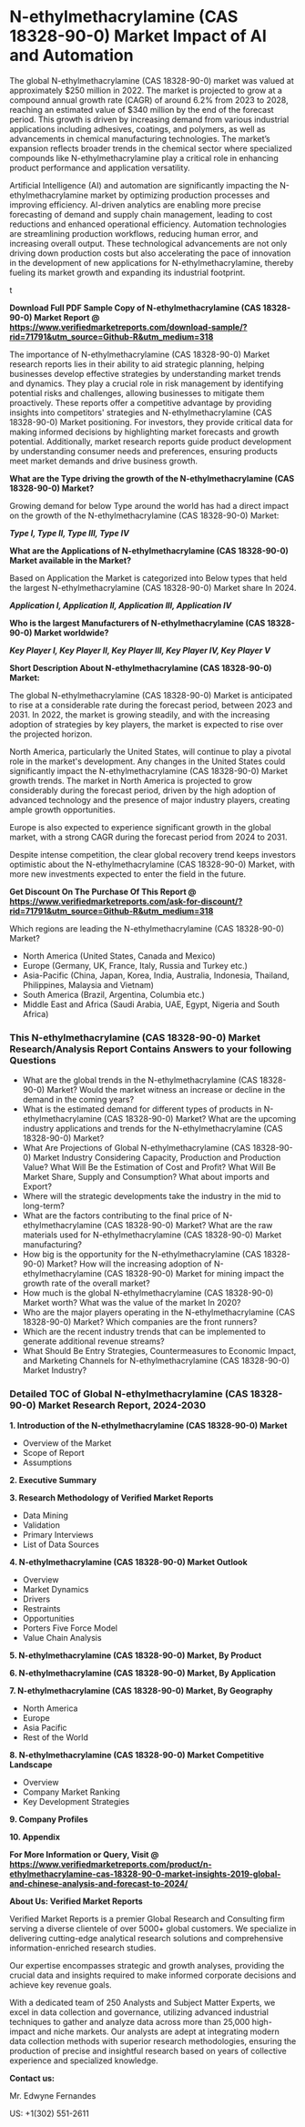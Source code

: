 <meta name="title" content="Global N-ethylmethacrylamine (CAS 18328-90-0) Market Impact of AI and Automation"><meta name="description" content="The global N-ethylmethacrylamine (CAS 18328-90-0) market was valued at approximately $250 million in 2022. The market is projected to grow at a compound annual growth "><meta name="title" content="N-ethylmethacrylamine (CAS 18328-90-0) Market Size, Share, Scope, Trends, Growth, Opportunities, Analysis, Forecast"><h1>N-ethylmethacrylamine (CAS 18328-90-0) Market Impact of AI and Automation</h1><p>The global N-ethylmethacrylamine (CAS 18328-90-0) market was valued at approximately $250 million in 2022. The market is projected to grow at a compound annual growth rate (CAGR) of around 6.2% from 2023 to 2028, reaching an estimated value of $340 million by the end of the forecast period. This growth is driven by increasing demand from various industrial applications including adhesives, coatings, and polymers, as well as advancements in chemical manufacturing technologies. The market’s expansion reflects broader trends in the chemical sector where specialized compounds like N-ethylmethacrylamine play a critical role in enhancing product performance and application versatility.</p><p>Artificial Intelligence (AI) and automation are significantly impacting the N-ethylmethacrylamine market by optimizing production processes and improving efficiency. AI-driven analytics are enabling more precise forecasting of demand and supply chain management, leading to cost reductions and enhanced operational efficiency. Automation technologies are streamlining production workflows, reducing human error, and increasing overall output. These technological advancements are not only driving down production costs but also accelerating the pace of innovation in the development of new applications for N-ethylmethacrylamine, thereby fueling its market growth and expanding its industrial footprint.</p>t</p><p id="" class=""><strong>Download Full PDF Sample Copy of N-ethylmethacrylamine (CAS 18328-90-0) Market Report @ <a href="https://www.verifiedmarketreports.com/download-sample/?rid=71791&utm_source=Github-R&utm_medium=318" target="_blank">https://www.verifiedmarketreports.com/download-sample/?rid=71791&utm_source=Github-R&utm_medium=318</a></strong></p><p>The importance of&nbsp;N-ethylmethacrylamine (CAS 18328-90-0) Market research reports lies in their ability to aid strategic planning, helping businesses develop effective strategies by understanding market trends and dynamics. They play a crucial role in risk management by identifying potential risks and challenges, allowing businesses to mitigate them proactively. These reports offer a competitive advantage by providing insights into competitors' strategies and N-ethylmethacrylamine (CAS 18328-90-0) Market positioning. For investors, they provide critical data for making informed decisions by highlighting market forecasts and growth potential. Additionally, market research reports guide product development by understanding consumer needs and preferences, ensuring products meet market demands and drive business growth.</p><p><strong>What are the&nbsp;Type driving the growth of the N-ethylmethacrylamine (CAS 18328-90-0) Market?</strong></p><p id="" class="">Growing demand for below Type around the world has had a direct impact on the growth of the N-ethylmethacrylamine (CAS 18328-90-0) Market:</p><em><strong>Type I, Type II, Type III, Type IV</strong></em></p><strong>What are the&nbsp;Applications&nbsp;of N-ethylmethacrylamine (CAS 18328-90-0) Market available in the Market?</strong></p><p id="" class="">Based on Application the Market is categorized into Below types that held the largest N-ethylmethacrylamine (CAS 18328-90-0) Market share In 2024.</p><em><strong>Application I, Application II, Application III, Application IV</strong></em></p><strong>Who is the largest Manufacturers of N-ethylmethacrylamine (CAS 18328-90-0) Market worldwide?</strong></p><p><em><strong>Key Player I, Key Player II, Key Player III, Key Player IV, Key Player V</strong></em></p><p id="" class=""><strong>Short Description About N-ethylmethacrylamine (CAS 18328-90-0) Market:</strong></p><p>The global N-ethylmethacrylamine (CAS 18328-90-0) Market is anticipated to rise at a considerable rate during the forecast period, between 2023 and 2031. In 2022, the market is growing steadily, and with the increasing adoption of strategies by key players, the market is expected to rise over the projected horizon.</p><p>North America, particularly the United States, will continue to play a pivotal role in the market's development. Any changes in the United States could significantly impact the N-ethylmethacrylamine (CAS 18328-90-0) Market growth trends. The market in North America is projected to grow considerably during the forecast period, driven by the high adoption of advanced technology and the presence of major industry players, creating ample growth opportunities.</p><p>Europe is also expected to experience significant growth in the global market, with a strong CAGR during the forecast period from 2024 to 2031.</p><p>Despite intense competition, the clear global recovery trend keeps investors optimistic about the N-ethylmethacrylamine (CAS 18328-90-0) Market, with more new investments expected to enter the field in the future.</p><p id="" class=""><strong>Get Discount On The Purchase Of This Report @ <a href="https://www.verifiedmarketreports.com/ask-for-discount/?rid=71791&utm_source=Github-R&utm_medium=318" target="_blank">https://www.verifiedmarketreports.com/ask-for-discount/?rid=71791&utm_source=Github-R&utm_medium=318</a></strong></p>Which regions are leading the N-ethylmethacrylamine (CAS 18328-90-0) Market?</p><ul><li>North America (United States, Canada and Mexico)</li><li>Europe (Germany, UK, France, Italy, Russia and Turkey etc.)</li><li>Asia-Pacific (China, Japan, Korea, India, Australia, Indonesia, Thailand, Philippines, Malaysia and Vietnam)</li><li>South America (Brazil, Argentina, Columbia etc.)</li><li>Middle East and Africa (Saudi Arabia, UAE, Egypt, Nigeria and South Africa)</li></ul><h3 id="" class="">This N-ethylmethacrylamine (CAS 18328-90-0) Market Research/Analysis Report Contains Answers to your following Questions</h3><ul><li>What are the global trends in the N-ethylmethacrylamine (CAS 18328-90-0) Market? Would the market witness an increase or decline in the demand in the coming years?</li><li>What is the estimated demand for different types of products in N-ethylmethacrylamine (CAS 18328-90-0) Market? What are the upcoming industry applications and trends for the N-ethylmethacrylamine (CAS 18328-90-0) Market?</li><li>What Are Projections of Global N-ethylmethacrylamine (CAS 18328-90-0) Market Industry Considering Capacity, Production and Production Value? What Will Be the Estimation of Cost and Profit? What Will Be Market Share, Supply and Consumption? What about imports and Export?</li><li>Where will the strategic developments take the industry in the mid to long-term?</li><li>What are the factors contributing to the final price of N-ethylmethacrylamine (CAS 18328-90-0) Market? What are the raw materials used for N-ethylmethacrylamine (CAS 18328-90-0) Market manufacturing?</li><li>How big is the opportunity for the N-ethylmethacrylamine (CAS 18328-90-0) Market? How will the increasing adoption of N-ethylmethacrylamine (CAS 18328-90-0) Market for mining impact the growth rate of the overall market?</li><li>How much is the global N-ethylmethacrylamine (CAS 18328-90-0) Market worth? What was the value of the market In 2020?</li><li>Who are the major players operating in the N-ethylmethacrylamine (CAS 18328-90-0) Market? Which companies are the front runners?</li><li>Which are the recent industry trends that can be implemented to generate additional revenue streams?</li><li>What Should Be Entry Strategies, Countermeasures to Economic Impact, and Marketing Channels for N-ethylmethacrylamine (CAS 18328-90-0) Market Industry?</li></ul><h3 id="" class="">Detailed TOC of Global N-ethylmethacrylamine (CAS 18328-90-0) Market Research Report, 2024-2030</h3><p id="" class=""><strong>1. Introduction of the N-ethylmethacrylamine (CAS 18328-90-0) Market</strong></p><ul><li>Overview of the Market</li><li>Scope of Report</li><li>Assumptions</li></ul><p id="" class=""><strong>2. Executive Summary</strong></p><p id="" class=""><strong>3. Research Methodology of Verified Market Reports</strong></p><ul><li>Data Mining</li><li>Validation</li><li>Primary Interviews</li><li>List of Data Sources</li></ul><p id="" class=""><strong>4. N-ethylmethacrylamine (CAS 18328-90-0) Market Outlook</strong></p><ul><li>Overview</li><li>Market Dynamics</li><li>Drivers</li><li>Restraints</li><li>Opportunities</li><li>Porters Five Force Model</li><li>Value Chain Analysis</li></ul><p id="" class=""><strong>5. N-ethylmethacrylamine (CAS 18328-90-0) Market, By Product</strong></p><p id="" class=""><strong>6. N-ethylmethacrylamine (CAS 18328-90-0) Market, By Application</strong></p><p id="" class=""><strong>7. N-ethylmethacrylamine (CAS 18328-90-0) Market, By Geography</strong></p><ul><li>North America</li><li>Europe</li><li>Asia Pacific</li><li>Rest of the World</li></ul><p id="" class=""><strong>8. N-ethylmethacrylamine (CAS 18328-90-0) Market Competitive Landscape</strong></p><ul><li>Overview</li><li>Company Market Ranking</li><li>Key Development Strategies</li></ul><p id="" class=""><strong>9. Company Profiles</strong></p><p id="" class=""><strong>10. Appendix</strong></p><p id="" class=""><strong>For More Information or Query, Visit @ <a href="https://www.verifiedmarketreports.com/product/n-ethylmethacrylamine-cas-18328-90-0-market-insights-2019-global-and-chinese-analysis-and-forecast-to-2024/" target="_blank">https://www.verifiedmarketreports.com/product/n-ethylmethacrylamine-cas-18328-90-0-market-insights-2019-global-and-chinese-analysis-and-forecast-to-2024/</a></strong></p><p id="" class=""><strong>About Us: Verified Market Reports</strong></p><p id="" class="">Verified Market Reports is a premier Global Research and Consulting firm serving a diverse clientele of over 5000+ global customers. We specialize in delivering cutting-edge analytical research solutions and comprehensive information-enriched research studies.</p><p id="" class="">Our expertise encompasses strategic and growth analyses, providing the crucial data and insights required to make informed corporate decisions and achieve key revenue goals.</p><p id="" class="">With a dedicated team of 250 Analysts and Subject Matter Experts, we excel in data collection and governance, utilizing advanced industrial techniques to gather and analyze data across more than 25,000 high-impact and niche markets. Our analysts are adept at integrating modern data collection methods with superior research methodologies, ensuring the production of precise and insightful research based on years of collective experience and specialized knowledge.</p><p id="" class=""><strong>Contact us:</strong></p><p id="" class="">Mr. Edwyne Fernandes</p><p id="" class="">US: +1(302) 551-2611</p>